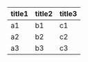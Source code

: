 | title1 | title2 | title3 |
| ------ | ------ | ------ |
| a1     | b1     | c1     |
| a2     | b2     | c2     |
| a3     | b3     | c3     |
